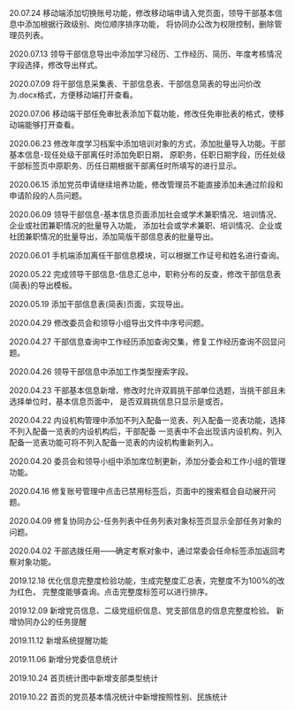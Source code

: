 20.07.24
移动端添加切换账号功能，修改移动端申请入党页面，领导干部基本信息中添加根据行政级别、岗位顺序排序功能，
将协同办公改为权限控制，删除管理员列表。

2020.07.13
领导干部信息导出中添加学习经历、工作经历、简历、年度考核情况字段选择，修改导出样式。

2020.07.09
将干部信息采集表、干部信息表、干部信息简表的导出问价改为.docx格式，方便移动端打开查看。

2020.07.06
移动端干部任免审批表添加下载功能，修改任免审批表的格式，使移动端能够打开查看。

2020.06.23
修改年度学习档案中添加培训对象的方式，添加批量导入功能。干部基本信息-现任处级干部离任时添加免职日期，
原职务，任职日期字段，历任处级干部标签页中原职务、历任日期根据干部离任时所填写的进行显示。

2020.06.15
添加党员申请继续培养功能，修改管理员不能直接添加未通过阶段和申请阶段的人员问题。

2020.06.09
领导干部信息-基本信息页面添加社会或学术兼职情况、培训情况、企业或社团兼职情况的批量导入功能，
添加社会或学术兼职、培训情况、企业或社团兼职情况的批量导出，添加简版干部信息表的批量导出。

2020.06.01
手机端添加离任干部信息模块，可以根据工作证号和姓名进行查询。

2020.05.22
完成领导干部信息-信息汇总中，职称分布的反查，修改干部信息表(简表)的导出模板。

2020.05.19
添加干部信息表(简表)页面，实现导出。

2020.04.29
修改委员会和领导小组导出文件中序号问题。

2020.04.27
干部信息查询中工作经历添加查询交集，修复工作经历查询不回显问题。

2020.04.26
领导干部信息中添加工作类型搜索字段。

2020.04.23
干部基本信息新增、修改时允许双肩挑干部单位选题，当挑干部且未选择单位时，基本信息页面中，
是否双肩挑信息只显示是或否。

2020.04.22
内设机构管理中添加不列入配备一览表、列入配备一览表功能，选择不列入配备一览表的内设机构后，干部配备
一览表中不会出现该内设机构，列入配备一览表功能可将不列入配备一览表的内设机构重新列入。

2020.04.20
委员会和领导小组中添加席位制更新，添加分委会和工作小组的管理功能。

2020.04.16
修复账号管理中点击已禁用标签后，页面中的搜索框会自动展开问题。

2020.04.09
修复协同办公-任务列表中任务列表对象标签页显示全部任务对象的问题。

2020.04.02
干部选拨任用——确定考察对象中，通过常委会任命标签添加返回考察对象功能。

2019.12.18
优化信息完整度检验功能，生成完整度汇总表，完整度不为100%的改为红色，
完整度能够查询。点击完整度标签可以进行排序。

2019.12.09
新增党员信息、二级党组织信息、党支部信息的信息完整度检验。
新增协同办公的任务提醒

2019.11.12
新增系统提醒功能

2019.11.06
新增分党委信息统计

2019.10.24
首页统计图中新增支部类型统计

2019.10.22
首页的党员基本情况统计中新增按照性别、民族统计